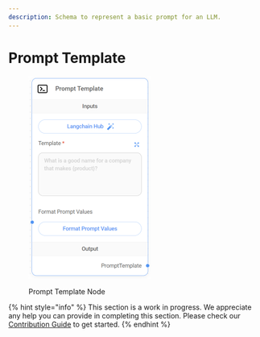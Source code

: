 ```yaml
---
description: Schema to represent a basic prompt for an LLM.
---
```


# Prompt Template

<figure><img src="../../../.gitbook/assets/image (2) (1) (1) (1).png" alt="" width="243"><figcaption><p>Prompt Template Node</p></figcaption></figure>

{% hint style="info" %}
This section is a work in progress. We appreciate any help you can provide in completing this section. Please check our [Contribution Guide](../../../CONTRIBUTING.md) to get started.
{% endhint %}

